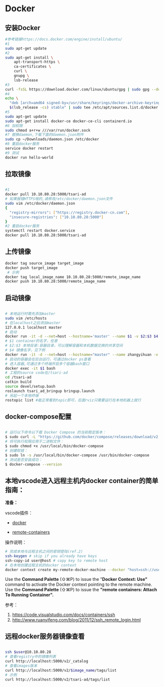 # Docker

 ## 安装Docker

```bash
#参考链接https://docs.docker.com/engine/install/ubuntu/
#1
sudo apt-get update
#2
sudo apt-get install \
    apt-transport-https \
    ca-certificates \
    curl \
    gnupg \
    lsb-release
#3
curl -fsSL https://download.docker.com/linux/ubuntu/gpg | sudo gpg --dearmor -o /usr/share/keyrings/docker-archive-keyring.gpg
#4
echo \
  "deb [arch=amd64 signed-by=/usr/share/keyrings/docker-archive-keyring.gpg] https://download.docker.com/linux/ubuntu \
  $(lsb_release -cs) stable" | sudo tee /etc/apt/sources.list.d/docker.list > /dev/null
#5
sudo apt-get update
sudo apt-get install docker-ce docker-ce-cli containerd.io
#6 加权限
sudo chmod a+r+w ///var/run/docker.sock
#7 替换daemon,下载下面的daemon.json附件
sudo cp ~/Downloads/daemon.json /etc/docker
#8 重启docker服务
service docker restart
#9 测试
docker run hello-world
```

## 拉取镜像

```bash

#1
docker pull 10.10.80.28:5000/tsari-ad
# 如果报错HTTPS啥的,请修改/etc/docker/daemon.json文件
sudo vim /etc/docker/daemon.json
{
  "registry-mirrors": ["https://registry.docker-cn.com"],
  "insecure-registries": ["10.10.80.28:5000"]
}
#2 重启docker服务
systemctl restart docker.service
docker pull 10.10.80.28:5000/tsari-ad
```

## 上传镜像

```bash
docker tag source_image target_image
docker push target_image
 # 示例
docker tag local_image_name 10.10.80.28:5000/remote_image_name
docker push 10.10.80.28:5000/remote_image_name
```

## 启动镜像

```bash

# 本地运行时需先添加master
sudo vim /etc/hosts
# 在localhost之后添加master
127.0.0.1 localhost master
# 启动
docker run -it -d --net=host --hostname='master' --name $1 -v $2:$3 $4
# $1 container的名字，任意
# $2:$3 本地目录:容器目录，可以理解容器和本机数据交换的共享空间
# $4 镜像名字，见下例
docker run -it -d --net=host --hostname="master" --name zhangyihuan -v /home/znqc/exchange:/root/exchange 10.10.80.28:5000/tsari-ad
# 启动的容器会在后台运行，可通过docker ps查看
# 进入容器,可通过多个终端开启多个容器bash窗口
docker exec -it $1 bash
# 工程的source code在/tsari-ad
cd /tsari-ad
catkin build
source devel/setup.bash
roslaunch tsari_ad_bringup bringup.launch
# 另起一个本地终端
rostopic list #能正常看到topic即可，后面rviz只需要运行在本地机器上就行
```

## docker-compose配置

```bash

# 运行以下命令以下载 Docker Compose 的当前稳定版本：
$ sudo curl -L "https://github.com/docker/compose/releases/download/v2.2.2/docker-compose-$(uname -s)-$(uname -m)" -o /usr/local/bin/docker-compose
# 将可执行权限应用于二进制文件：
$ sudo chmod +x /usr/local/bin/docker-compose
# 创建软链：
$ sudo ln -s /usr/local/bin/docker-compose /usr/bin/docker-compose
# 测试是否安装成功：
$ docker-compose --version
```

## 本地vscode进入远程主机内docker container的简单指南：

**准备：**

vscode插件：

- [docker](https://marketplace.visualstudio.com/items?itemName=ms-azuretools.vscode-docker)

- [remote-containers](https://marketplace.visualstudio.com/items?itemName=ms-vscode-remote.remote-containers)

操作说明：

```bash
# 完成本地与远程主机之间的密钥登陆(ref.2)
ssh-keygen # skip if you already have keys
ssh-copy-id user@host # copy key to remote host
# 在本地创建远程主机的docker context
docker context create my-remote-docker-machine --docker "host=ssh://username@host[:port]" # add port if ssh use non default 22
```

Use the **Command Palette** (⇧⌘P) to issue the "**Docker Context: Use"** command to activate the Docker context pointing to the remote machine.
Use the **Command Palette** (⇧⌘P) to issue the **"remote containers: Attach To Running Container".**

参考：

1. https://code.visualstudio.com/docs/containers/ssh
2. http://www.ruanyifeng.com/blog/2011/12/ssh_remote_login.html

## 远程docker服务器镜像查看

```bash

ssh $user@10.10.80.28
# 查看registry中的镜像列表
curl http://localhost:5000/v2/_catalog
# 查看images版本
curl http://localhost:5000/v2/$image_name/tags/list
# 示例
curl http://localhost:5000/v2/tsari-ad/tags/list
```

